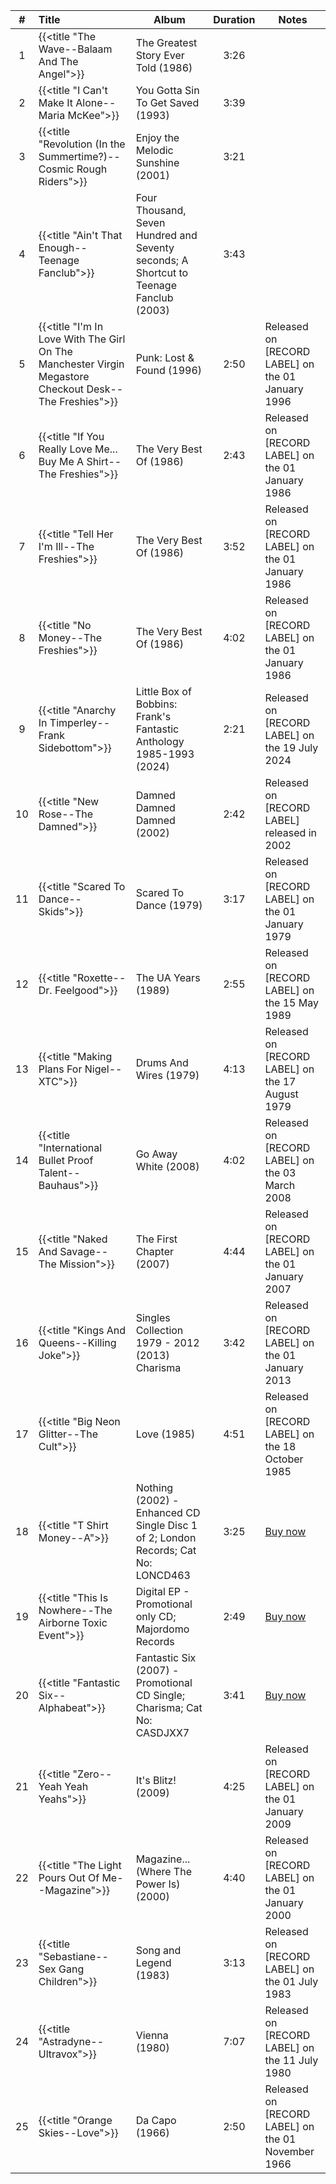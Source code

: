 | #  | Title                                                                                                  | Album                                                                                  | Duration | Notes                                                   |
|:--:|:-------------------------------------------------------------------------------------------------------|----------------------------------------------------------------------------------------|:--------:|---------------------------------------------------------|
| 1  | {{<title "The Wave--Balaam And The Angel">}}                                                           | The Greatest Story Ever Told (1986)                                                    |   3:26   |       |
| 2  | {{<title "I Can't Make It Alone--Maria McKee">}}                                                       | You Gotta Sin To Get Saved (1993)                                                      |   3:39   |        |
| 3  | {{<title "Revolution (In the Summertime?)--Cosmic Rough Riders">}}                                     | Enjoy the Melodic Sunshine (2001)                                                      |   3:21   |      |
| 4  | {{<title "Ain't That Enough--Teenage Fanclub">}}                                                       | Four Thousand, Seven Hundred and Seventy seconds; A Shortcut to Teenage Fanclub (2003) |   3:43   |      |
| 5  | {{<title "I'm In Love With The Girl On The Manchester Virgin Megastore Checkout Desk--The Freshies">}} | Punk: Lost & Found (1996)                                                              |   2:50   | Released on [RECORD LABEL] on the 01 January 1996       |
| 6  | {{<title "If You Really Love Me... Buy Me A Shirt--The Freshies">}}                                    | The Very Best Of (1986)                                                                |   2:43   | Released on [RECORD LABEL] on the 01 January 1986       |
| 7  | {{<title "Tell Her I'm Ill--The Freshies">}}                                                           | The Very Best Of (1986)                                                                |   3:52   | Released on [RECORD LABEL] on the 01 January 1986       |
| 8  | {{<title "No Money--The Freshies">}}                                                                   | The Very Best Of (1986)                                                                |   4:02   | Released on [RECORD LABEL] on the 01 January 1986       |
| 9  | {{<title "Anarchy In Timperley--Frank Sidebottom">}}                                                   | Little Box of Bobbins: Frank's Fantastic Anthology 1985-1993 (2024)                    |   2:21   | Released on [RECORD LABEL] on the 19 July 2024          |
| 10 | {{<title "New Rose--The Damned">}}                                                                     | Damned Damned Damned (2002)                                                            |   2:42   | Released on [RECORD LABEL] released in 2002             |
| 11 | {{<title "Scared To Dance--Skids">}}                                                                   | Scared To Dance (1979)                                                                 |   3:17   | Released on [RECORD LABEL] on the 01 January 1979       |
| 12 | {{<title "Roxette--Dr. Feelgood">}}                                                                    | The UA Years (1989)                                                                    |   2:55   | Released on [RECORD LABEL] on the 15 May 1989           |
| 13 | {{<title "Making Plans For Nigel--XTC">}}                                                              | Drums And Wires (1979)                                                                 |   4:13   | Released on [RECORD LABEL] on the 17 August 1979        |
| 14 | {{<title "International Bullet Proof Talent--Bauhaus">}}                                               | Go Away White (2008)                                                                   |   4:02   | Released on [RECORD LABEL] on the 03 March 2008         |
| 15 | {{<title "Naked And Savage--The Mission">}}                                                            | The First Chapter (2007)                                                               |   4:44   | Released on [RECORD LABEL] on the 01 January 2007       |
| 16 | {{<title "Kings And Queens--Killing Joke">}}                                                           | Singles Collection 1979 - 2012 (2013)                   Charisma                       |   3:42   | Released on [RECORD LABEL] on the 01 January 2013       |
| 17 | {{<title "Big Neon Glitter--The Cult">}}                                                               | Love (1985)                                                                            |   4:51   | Released on [RECORD LABEL] on the 18 October 1985       |
| 18 | {{<title "T Shirt Money--A">}}                                                                         | Nothing (2002) - Enhanced CD Single Disc 1 of 2; London Records; Cat No: LONCD463      |   3:25   | [Buy now](https://www.discogs.com/sell/item/1417686739) |
| 19 | {{<title "This Is Nowhere--The Airborne Toxic Event">}}                                                | Digital EP - Promotional only CD; Majordomo Records                                    |   2:49   | [Buy now](https://www.discogs.com/sell/item/1321052689) |
| 20 | {{<title "Fantastic Six--Alphabeat">}}                                                                 | Fantastic Six (2007) - Promotional CD Single; Charisma; Cat No: CASDJXX7               |   3:41   | [Buy now](https://www.discogs.com/sell/item/30251303)   |
| 21 | {{<title "Zero--Yeah Yeah Yeahs">}}                                                                    | It's Blitz! (2009)                                                                     |   4:25   | Released on [RECORD LABEL] on the 01 January 2009       |
| 22 | {{<title "The Light Pours Out Of Me--Magazine">}}                                                      | Magazine... (Where The Power Is) (2000)                                                |   4:40   | Released on [RECORD LABEL] on the 01 January 2000       |
| 23 | {{<title "Sebastiane--Sex Gang Children">}}                                                            | Song and Legend (1983)                                                                 |   3:13   | Released on [RECORD LABEL] on the 01 July 1983          |
| 24 | {{<title "Astradyne--Ultravox">}}                                                                      | Vienna (1980)                                                                          |   7:07   | Released on [RECORD LABEL] on the 11 July 1980          |
| 25 | {{<title "Orange Skies--Love">}}                                                                       | Da Capo (1966)                                                                         |   2:50   | Released on [RECORD LABEL] on the 01 November 1966      |
